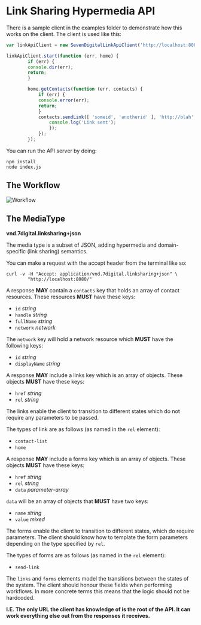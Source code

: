 Link Sharing Hypermedia API
===========================

There is a sample client in the examples folder to demonstrate how this works
on the client.  The client is used like this:

```JavaScript
var linkApiClient = new SevenDigitalLinkApiClient('http://localhost:8080');

linkApiClient.start(function (err, home) {
		if (err) {
		console.dir(err);
		return;
		}

		home.getContacts(function (err, contacts) {
			if (err) {
			console.error(err);
			return;
			}
			contacts.sendLink([ 'someid', 'anotherid' ], 'http://blah',	function (err, linkSent) {
				console.log('Link sent');
				});
			});
		});
```

You can run the API server by doing:

    npm install
    node index.js

The Workflow
------------

![Workflow](https://github.com/7digital/linksharing-api/raw/master/doc/state.png)

The MediaType
-------------

**vnd.7digital.linksharing+json**

The media type is a subset of JSON, adding hypermedia and domain-specific (link sharing)
semantics.

You can make a request with the accept header from the terminal like so:

    curl -v -H "Accept: application/vnd.7digital.linksharing+json" \
            "http://localhost:8080/"

A response **MAY** contain a `contacts` key that holds an array of contact resources.
These resources **MUST** have these keys:
* `id` *string*
* `handle` *string*
* `fullName` *string*
* `network` *network*

The `network` key will hold a network resource which **MUST** have the following keys:
* `id` *string*
* `displayName` *string*

A response **MAY** include a links key which is an array of objects. These
objects **MUST** have these keys:
* `href` *string*
* `rel` *string*

The links enable the client to transition to different states which do not
require any parameters to be passed.

The types of link are as follows (as named in the `rel` element):
* `contact-list`
* `home`

A response **MAY** include a forms key which is an array of objects. These
objects **MUST** have these keys:
* `href` *string*
* `rel` *string*
* `data` *parameter-array*

`data` will be an array of objects that **MUST** have two keys:
* `name` *string*
* `value` *mixed*

The forms enable the client to transition to different states, which do require
parameters. The client should know how to template the form parameters depending
on the type specified by `rel`.

The types of forms are as follows (as named in the `rel` element):
* `send-link`

The `links` and `forms` elements model the transitions between the states of the
system. The client should honour these fields when performing workflows.  In more
concrete terms this means that the logic should not be hardcoded.

**I.E. The only URL the client has knowledge of is the root of the API.  It can
work everything else out from the responses it receives.**
